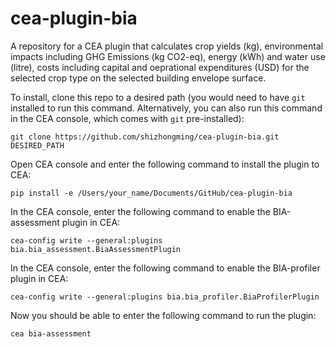 # cea-plugin-bia
A repository for a CEA plugin that calculates crop yields (kg), environmental impacts including GHG Emissions (kg CO2-eq), energy (kWh) and water use (litre), costs including capital and oeprational expenditures (USD) for the selected crop type on the selected building envelope surface.

To install, clone this repo to a desired path (you would need to have `git` installed to run this command. Alternatively, you can also run this command in the CEA console, which comes with `git` pre-installed):

```git clone https://github.com/shizhongming/cea-plugin-bia.git DESIRED_PATH```


Open CEA console and enter the following command to install the plugin to CEA:

```pip install -e /Users/your_name/Documents/GitHub/cea-plugin-bia```


In the CEA console, enter the following command to enable the BIA-assessment plugin in CEA:

```cea-config write --general:plugins bia.bia_assessment.BiaAssessmentPlugin```

In the CEA console, enter the following command to enable the BIA-profiler plugin in CEA:

```cea-config write --general:plugins bia.bia_profiler.BiaProfilerPlugin```

Now you should be able to enter the following command to run the plugin:

```cea bia-assessment```
